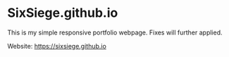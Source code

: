 # SixSiege.github.io
This is my simple responsive portfolio webpage. Fixes will further applied.

Website: https://sixsiege.github.io
